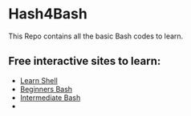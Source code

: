 # Hash4Bash
This Repo contains all the basic Bash codes to learn.


## Free interactive sites to learn:
- [Learn Shell](https://www.learnshell.org/)
- [Beginners Bash](https://linuxconfig.org/bash-scripting-tutorial-for-beginners)
- [Intermediate Bash](https://linuxconfig.org/bash-scripting-tutorial)
- 
